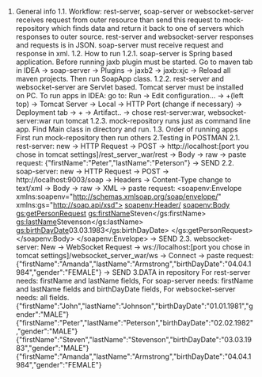 1. General info 
    1.1. Workflow:
         rest-server, soap-server or websocket-server receives request from outer resource than send this request to 
         mock-repository which finds data and return it back to one of servers which responses to outer source.
         rest-server and websocket-server responses and requests is in JSON.
         soap-server must receive request and response in xml.
    1.2. How to run
         1.2.1. soap-server is Spring based application. Before running jaxb plugin must be started. Go to maven tab in
               IDEA -> soap-server -> Plugins -> jaxb2 -> jaxb:xjc -> Reload all maven projects. Then run SoapApp class.
         1.2.2. rest-server and websocket-server are Servlet based. Tomcat server must be installed on PC. To run apps 
               in IDEA: go to:  Run -> Edit configuration... -> +(left top) -> Tomcat Server -> Local -> HTTP Port 
               (change if necessary) -> Deployment tab -> + -> Artifact.. -> chose rest-server:war, websocket-server:war
                run tomcat
         1.2.3. mock-repository runs just as command line app. Find Main class in directory and run.
    1.3. Order of running apps
          First run mock-repository then run others
2.Testing in POSTMAN
    2.1. rest-server:
               new -> HTTP Request -> POST -> http://localhost:[port you chose in tomcat settings]/rest_server_war/rest ->
               Body -> raw -> paste request: {"firstName":"Peter","lastName":"Peterson"} -> SEND
    2.2. soap-server:
               new -> HTTP Request -> POST -> http://localhost:9003/soap -> Headers -> Content-Type change to text/xml ->
               Body -> raw -> XML -> paste request: 
               <soapenv:Envelope xmlns:soapenv="http://schemas.xmlsoap.org/soap/envelope/" 
               xmlns:gs="http://soap.api/xsd">
               <soapenv:Header/>
               <soapenv:Body>
               <gs:getPersonRequest>
               <gs:firstName>Steven</gs:firstName>
               <gs:lastName>Stevenson</gs:lastName>
               <gs:birthDayDate>03.03.1983</gs:birthDayDate>
               </gs:getPersonRequest>
               </soapenv:Body>
               </soapenv:Envelope> -> SEND
    2.3. websocket-server:
            New -> WebSocket Request -> ws://localhost:[port you chose in tomcat settings]/websocket_server_war/ws ->
            Connect -> paste request: 
            {"firstName":"Amanda","lastName":"Armstrong","birthDayDate":"04.04.1984","gender":"FEMALE"} -> SEND
3.DATA in repository
    For rest-server needs: firstName and lastName fields,
    For soap-server needs: firstName and lastName fields and birthDayDate fields,
    For websocket-server needs: all fields.
{"firstName":"John","lastName":"Johnson","birthDayDate":"01.01.1981","gender":"MALE"}
{"firstName":"Peter","lastName":"Peterson","birthDayDate":"02.02.1982","gender":"MALE"} 
{"firstName":"Steven","lastName":"Stevenson","birthDayDate":"03.03.1983","gender":"MALE"}
{"firstName":"Amanda","lastName":"Armstrong","birthDayDate":"04.04.1984","gender":"FEMALE"}

